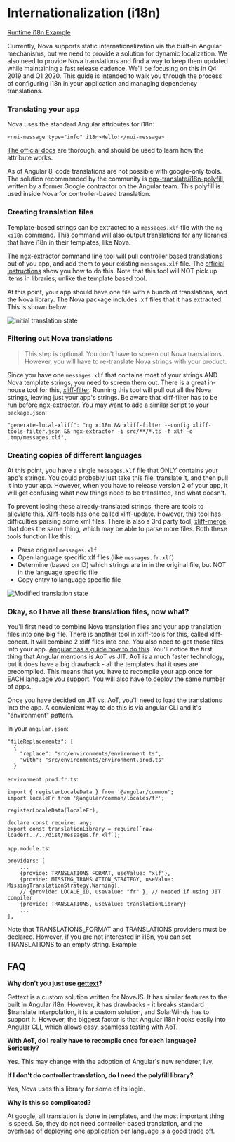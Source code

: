 # Internationalization (i18n)

[Runtime i18n Example](./internationalization-(i18n)/runtime-i18n-example.html)

Currently, Nova supports static internationalization via the built-in Angular mechanisms, but we need to provide a solution for dynamic localization. We also need to provide Nova translations and find a way to keep them updated while maintaining a fast release cadence. We’ll be focusing on this in Q4 2019 and Q1 2020. This guide is intended to walk you through the process of configuring i18n in your application and managing dependency translations.

### Translating your app

Nova uses the standard Angular attributes for i18n:

`<nui-message type="info" i18n>Hello!</nui-message>`

[The official docs](https://angular.io/guide/i18n) are thorough, and should be used to learn how the attribute works. 

As of Angular 8, code translations are not possible with google-only tools. The solution recommended by the community is [ngx-translate/i18n-polyfill](https://github.com/ngx-translate/i18n-polyfill), written by a former Google contractor on the Angular team. This polyfill is used inside Nova for controller-based translation.

### Creating translation files 

Template-based strings can be extracted to a `messages.xlf` file with the `ng xi18n` command. This command will also output translations for any libraries that have i18n in their templates, like Nova.

The ngx-extractor command line tool will pull controller based translations out of you app, and add them to your existing `messages.xlf` file. The [official instructions](https://github.com/ngx-translate/i18n-polyfill#extraction) show you how to do this. Note that this tool will NOT pick up items in libraries, unlike the template based tool. 

At this point, your app should have one file with a bunch of translations, and the Nova library. The Nova package includes .xlf files that it has extracted. This is shown below:

![Initial translation state](../assets/initial-translation-state.svg)

### Filtering out Nova translations

> This step is optional. You don't have to screen out Nova translations. However, you will have to re-translate Nova strings with your product.
 
Since you have one `messages.xlf` that contains most of your strings AND Nova template strings, you need to screen them out. There is a great in-house tool for this, [xliff-filter](https://bitbucket.solarwinds.com/projects/MSP-PE/repos/xliff-tools/browse). Running this tool will pull out all the Nova strings, leaving just your app's strings. Be aware that xliff-filter has to be run before ngx-extractor.
You may want to add a similar script to your `package.json`:
```
"generate-local-xliff": "ng xi18n && xliff-filter --config xliff-tools-filter.json && ngx-extractor -i src/**/*.ts -f xlf -o .tmp/messages.xlf",
```

### Creating copies of different languages

At this point, you have a single `messages.xlf` file that ONLY contains your app's strings. You could probably just take this file, translate it, and then pull it into your app. However, when you have to release version 2 of your app, it will get confusing what new things need to be translated, and what doesn't.

To prevent losing these already-translated strings, there are tools to alleviate this. [Xliff-tools](https://bitbucket.solarwinds.com/projects/MSP-PE/repos/xliff-tools/browse) has one called xliff-update. However, this tool has difficulties parsing some xml files. There is also a 3rd party tool, [xliff-merge](https://github.com/martinroob/ngx-i18nsupport) that does the same thing, which may be able to parse more files.
Both these tools function like this:
- Parse original `messages.xlf`
- Open language specific xlf files (like `messages.fr.xlf`)
- Determine (based on ID) which strings are in in the original file, but NOT in the language specific file
- Copy entry to language specific file

![Modified translation state](../assets/modified-translation-state.svg)

### Okay, so I have all these translation files, now what?

You'll first need to combine Nova translation files and your app translation files into one big file. There is another tool in xliff-tools for this, called xliff-concat. It will combine 2 xliff files into one. You also need to get those files into your app. [Angular has a guide how to do this](https://angular.io/guide/i18n#merge-the-completed-translation-file-into-the-app). You'll notice the first thing that Angular mentions is AoT vs JIT.  AoT is a much faster technology, but it does have a big drawback - all the templates that it uses are precompiled. This means that you have to recompile your app once for EACH language you support. You will also have to deploy the same number of apps.

Once you have decided on JIT vs, AoT, you'll need to load the translations into the app.  A convienient way to do this is via angular CLI and it's "environment" pattern.

In your `angular.json`:
```
"fileReplacements": [
  {
    "replace": "src/environments/environment.ts",
    "with": "src/environments/environment.prod.ts"
  }
```

`environment.prod.fr.ts`:

```
import { registerLocaleData } from '@angular/common';
import localeFr from '@angular/common/locales/fr';
 
registerLocaleData(localeFr);
 
declare const require: any;
export const translationLibrary = require(`raw-loader!../../dist/messages.fr.xlf`);
```

`app.module.ts`:
```
providers: [
    ...
    {provide: TRANSLATIONS_FORMAT, useValue: "xlf"},
    {provide: MISSING_TRANSLATION_STRATEGY, useValue: MissingTranslationStrategy.Warning},
    // {provide: LOCALE_ID, useValue: "fr" }, // needed if using JIT compiler
    {provide: TRANSLATIONS, useValue: translationLibrary}
    ...
],
```
Note that TRANSLATIONS_FORMAT and TRANSLATIONS providers must be declared. However, if you are not interested in i18n, you can set TRANSLATIONS to an empty string.  Example

## FAQ

__Why don't you just use [gettext](https://bitbucket.solarwinds.com/projects/APOLLO/repos/i18n-gettext/browse)?__

Gettext is a custom solution written for NovaJS. It has similar features to the built in Angular i18n. However, it has drawbacks - it breaks standard $translate interpolation, it is a custom solution, and SolarWinds has to support it. However, the biggest factor is that Angular i18n hooks easily into Angular CLI, which allows easy, seamless testing with AoT.

__With AoT, do I really have to recompile once for each language? Seriously?__

Yes. This may change with the adoption of Angular's new renderer, Ivy. 

__If I don't do controller translation, do I need the polyfill library?__

Yes, Nova uses this library for some of its logic.

__Why is this so complicated?__

At google, all translation is done in templates, and the most important thing is speed. So, they do not need controller-based translation, and the overhead of deploying one application per language is a good trade off.
